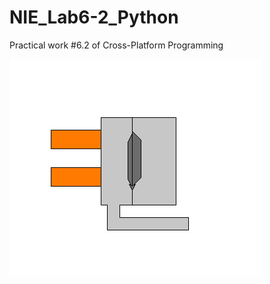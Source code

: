 # NIE_Lab6-2_Python
Practical work #6.2 of Cross-Platform Programming

![Screenshot](Screenshot_1.png)
